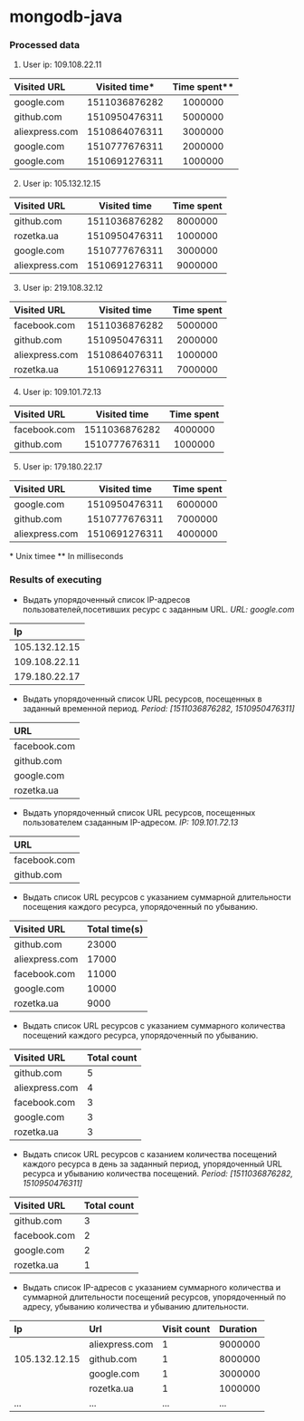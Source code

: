 # mongodb-java

### Processed data
1. User ip: 109.108.22.11

| Visited URL     | Visited time* | Time spent** |
|:----------------|:-------------:|:------------:|
| google.com      | 1511036876282 | 1000000      |
| github.com      | 1510950476311 | 5000000      |
| aliexpress.com  | 1510864076311 | 3000000      |
| google.com      | 1510777676311 | 2000000      |
| google.com      | 1510691276311 | 1000000      |

2. User ip: 105.132.12.15

| Visited URL     | Visited time  | Time spent   |
|:----------------|:-------------:|:------------:|
| github.com      | 1511036876282 | 8000000      |
| rozetka.ua      | 1510950476311 | 1000000      |
| google.com      | 1510777676311 | 3000000      |
| aliexpress.com  | 1510691276311 | 9000000      |

3. User ip: 219.108.32.12

| Visited URL     | Visited time  | Time spent   |
|:----------------|:-------------:|:------------:|
| facebook.com    | 1511036876282 | 5000000      |
| github.com      | 1510950476311 | 2000000      |
| aliexpress.com  | 1510864076311 | 1000000      |
| rozetka.ua      | 1510691276311 | 7000000      |

4. User ip: 109.101.72.13

| Visited URL     | Visited time  | Time spent   |
|:----------------|:-------------:|:------------:|
| facebook.com    | 1511036876282 | 4000000      |
| github.com      | 1510777676311 | 1000000      |


5. User ip: 179.180.22.17

| Visited URL     | Visited time  | Time spent   |
|:----------------|:-------------:|:------------:|
| google.com      | 1510950476311 | 6000000      |
| github.com      | 1510777676311 | 7000000      |
| aliexpress.com  | 1510691276311 | 4000000      |

\* Unix timee
\** In milliseconds

### Results of executing
* Выдать упорядоченный список IP-адресов пользователей,посетивших ресурс с заданным URL. *URL: google.com*

| Ip                 |
|:-------------------|
| 105.132.12.15      |
| 109.108.22.11      |
| 179.180.22.17      |

* Выдать упорядоченный список URL ресурсов, посещенных в заданный временной период. *Period: [1511036876282, 1510950476311]*

| URL                |
|:-------------------|
| facebook.com       |
| github.com         |
| google.com         |
| rozetka.ua         |

* Выдать упорядоченный список URL ресурсов, посещенных пользователем сзаданным IP-адресом. *IP: 109.101.72.13*

| URL                |
|:-------------------|
| facebook.com       |
| github.com         |


* Выдать список URL ресурсов с указанием суммарной длительности посещения каждого ресурса, упорядоченный по убыванию.

| Visited URL     | Total time(s) |
|:----------------|:--------------|
| github.com      | 23000 |
| aliexpress.com  | 17000 |
| facebook.com    | 11000 |
| google.com      | 10000 |
| rozetka.ua      | 9000 |

* Выдать список URL ресурсов с указанием суммарного количества посещений каждого ресурса, упорядоченный по убыванию.

| Visited URL     | Total count |
|:----------------|:--------------|
| github.com      | 5 |
| aliexpress.com  | 4 |
| facebook.com    | 3 |
| google.com      | 3 |
| rozetka.ua      | 3 |

* Выдать список URL ресурсов с казанием количества посещений каждого ресурса в день за заданный период, упорядоченный URL ресурса и
убыванию количества посещений. *Period: [1511036876282, 1510950476311]*

| Visited URL     | Total count |
|:----------------|:--------------|
| github.com      | 3 |
| facebook.com    | 2 |
| google.com      | 2 |
| rozetka.ua      | 1 |

* Выдать список IP-адресов c указанием суммарного количества и суммарной длительности посещений ресурсов, упорядоченный по адресу, убыванию количества и убыванию длительности.


| Ip              | Url           |Visit count| Duration|
|:----------------|:--------------|:----------|:-----------|
|                 | aliexpress.com |1|9000000
|105.132.12.15    | github.com |1|8000000
|                 | google.com |1|3000000
|                 | rozetka.ua |1|1000000
|...              | ... |...|...
